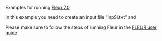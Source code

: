Examples for running [Fleur 7.0](https://www.flapw.de/MaX-7.0/)

In this example you need to create an input file "inpSi.txt" and 

Please make sure to follow the steps of running Fleur in the [FLEUR user guide]( https://www.flapw.de/MaX-6.0/manual-MaX-6.0.pdf#page=89)
